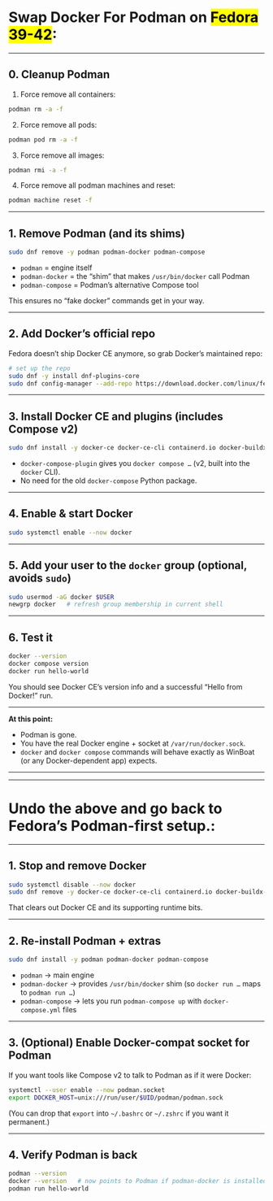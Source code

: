 # Swap **Docker** For **Podman** on <mark>Fedora 39-42</mark>:

---

## 0. Cleanup Podman


1. Force remove all containers: 

```bash
podman rm -a -f
```
2. Force remove all pods: 

```bash
podman pod rm -a -f
```
3. Force remove all images: 

```bash
podman rmi -a -f
```
4. Force remove all podman machines and reset: 

```bash
podman machine reset -f
```

---

## 1. Remove Podman (and its shims)

```bash
sudo dnf remove -y podman podman-docker podman-compose
```

* `podman` = engine itself
* `podman-docker` = the “shim” that makes `/usr/bin/docker` call Podman
* `podman-compose` = Podman’s alternative Compose tool

This ensures no “fake docker” commands get in your way.

---

## 2. Add Docker’s official repo

Fedora doesn’t ship Docker CE anymore, so grab Docker’s maintained repo:

```bash
# set up the repo
sudo dnf -y install dnf-plugins-core
sudo dnf config-manager --add-repo https://download.docker.com/linux/fedora/docker-ce.repo
```

---

## 3. Install Docker CE and plugins (includes Compose v2)

```bash
sudo dnf install -y docker-ce docker-ce-cli containerd.io docker-buildx-plugin docker-compose-plugin
```

* `docker-compose-plugin` gives you `docker compose …` (v2, built into the `docker` CLI).
* No need for the old `docker-compose` Python package.

---

## 4. Enable & start Docker

```bash
sudo systemctl enable --now docker
```

---

## 5. Add your user to the `docker` group (optional, avoids `sudo`)

```bash
sudo usermod -aG docker $USER
newgrp docker   # refresh group membership in current shell
```

---

## 6. Test it

```bash
docker --version
docker compose version
docker run hello-world
```

You should see Docker CE’s version info and a successful “Hello from Docker!” run.

---

**At this point:**

* Podman is gone.
* You have the real Docker engine + socket at `/var/run/docker.sock`.
* `docker` and `docker compose` commands will behave exactly as WinBoat (or any Docker-dependent app) expects.

---
---

# Undo the above and go back to Fedora’s **Podman-first** setup.:

---

## 1. Stop and remove Docker

```bash
sudo systemctl disable --now docker
sudo dnf remove -y docker-ce docker-ce-cli containerd.io docker-buildx-plugin docker-compose-plugin
```

That clears out Docker CE and its supporting runtime bits.

---

## 2. Re-install Podman + extras

```bash
sudo dnf install -y podman podman-docker podman-compose
```

* `podman` → main engine
* `podman-docker` → provides `/usr/bin/docker` shim (so `docker run …` maps to `podman run …`)
* `podman-compose` → lets you run `podman-compose up` with `docker-compose.yml` files

---

## 3. (Optional) Enable Docker-compat socket for Podman

If you want tools like Compose v2 to talk to Podman as if it were Docker:

```bash
systemctl --user enable --now podman.socket
export DOCKER_HOST=unix:///run/user/$UID/podman/podman.sock
```

(You can drop that `export` into `~/.bashrc` or `~/.zshrc` if you want it permanent.)

---

## 4. Verify Podman is back

```bash
podman --version
docker --version   # now points to Podman if podman-docker is installed
podman run hello-world
```




